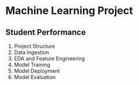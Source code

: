# Machine Learning Project
## Student Performance 
1. Project Structure
2. Data Ingestion
3. EDA and Feature Engineering
4. Model Training
5. Model Deployment
6. Model Evaluation
